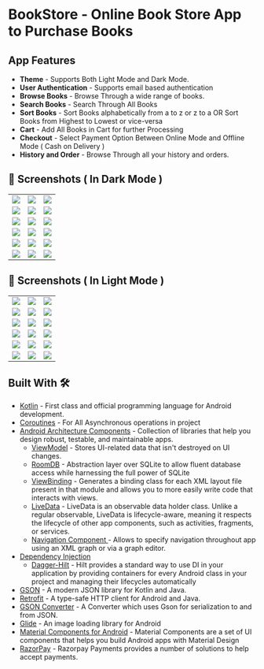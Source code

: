 # BookStore - Online Book Store App to Purchase Books

## App Features

- **Theme** - Supports Both Light Mode and Dark Mode.
- **User Authentication** - Supports email based authentication
- **Browse Books** - Browse Through a wide range of books.
- **Search Books** - Search Through All Books
- **Sort Books** - Sort Books alphabetically from a to z or z to a OR Sort Books from Highest to Lowest or vice-versa
- **Cart** - Add All Books in Cart for further Processing
- **Checkout** - Select Payment Option Between Online Mode and Offline Mode ( Cash on Delivery )
- **History and Order** - Browse Through all your history and orders.

## 📸 Screenshots ( In Dark Mode )


|   |   |   |
|---|---|---|
|![](bookstore-screenshots/dark/1.jpeg)|![](bookstore-screenshots/dark/2.jpeg)|![](bookstore-screenshots/dark/3.jpeg)
|![](bookstore-screenshots/dark/4.jpeg)|![](bookstore-screenshots/dark/5.jpeg)|![](bookstore-screenshots/dark/6.jpeg)
|![](bookstore-screenshots/dark/7.jpeg)|![](bookstore-screenshots/dark/8.jpeg)|![](bookstore-screenshots/dark/9.jpeg)
|![](bookstore-screenshots/dark/10.jpeg)|![](bookstore-screenshots/dark/11.jpeg)|![](bookstore-screenshots/dark/12.jpeg)
|![](bookstore-screenshots/dark/13.jpeg)|![](bookstore-screenshots/dark/14.jpeg)|![](bookstore-screenshots/dark/15.jpeg)
|![](bookstore-screenshots/dark/16.jpeg)|![](bookstore-screenshots/dark/17.jpeg)|![](bookstore-screenshots/dark/18.jpeg)



## 📸 Screenshots ( In Light Mode )

|   |   |   |
|---|---|---|
|![](bookstore-screenshots/light/1.jpeg)  | ![](bookstore-screenshots/light/2.jpeg)  | ![](bookstore-screenshots/light/3.jpeg)
|![](bookstore-screenshots/light/3a.jpeg) | ![](bookstore-screenshots/light/5.jpeg)  | ![](bookstore-screenshots/light/6.jpeg)
|![](bookstore-screenshots/light/7.jpeg)  | ![](bookstore-screenshots/light/8.jpeg)  | ![](bookstore-screenshots/light/9.jpeg)
|![](bookstore-screenshots/light/10.jpeg) | ![](bookstore-screenshots/light/11.jpeg) | ![](bookstore-screenshots/light/12.jpeg)
|![](bookstore-screenshots/light/13.jpeg) | ![](bookstore-screenshots/light/14.jpeg) | ![](bookstore-screenshots/light/15.jpeg)
|![](bookstore-screenshots/light/16.jpeg) | ![](bookstore-screenshots/light/17.jpeg) | ![](bookstore-screenshots/light/18.jpeg)


## Built With 🛠
- [Kotlin](https://kotlinlang.org/) - First class and official programming language for Android development.
- [Coroutines](https://kotlinlang.org/docs/reference/coroutines-overview.html) - For All Asynchronous operations in project
- [Android Architecture Components](https://developer.android.com/topic/libraries/architecture) - Collection of libraries that help you design robust, testable, and maintainable apps.
  - [ViewModel](https://developer.android.com/topic/libraries/architecture/viewmodel) - Stores UI-related data that isn't destroyed on UI changes. 
  - [RoomDB](https://developer.android.com/training/data-storage/room) - Abstraction layer over SQLite to allow fluent database access while harnessing the full power of SQLite
  - [ViewBinding](https://developer.android.com/topic/libraries/view-binding) - Generates a binding class for each XML layout file present in that module and allows you to more easily write code that interacts with views.
  - [LiveData](https://developer.android.com/topic/libraries/architecture/livedata) - LiveData is an observable data holder class. Unlike a regular observable, LiveData is lifecycle-aware, meaning it respects the lifecycle of other app components, such as activities, fragments, or services.
  - [Navigation Component ](https://developer.android.com/guide/navigation) - Allows to specify navigation throughout app using an XML graph or via a graph editor.
- [Dependency Injection](https://developer.android.com/training/dependency-injection) 
  - [Dagger-Hilt](https://dagger.dev/hilt/) - Hilt provides a standard way to use DI in your application by providing containers for every Android class in your project and managing their lifecycles automatically
- [GSON](https://github.com/google/gson) - A modern JSON library for Kotlin and Java.
- [Retrofit](https://square.github.io/retrofit/) - A type-safe HTTP client for Android and Java.
- [GSON Converter](https://github.com/square/retrofit/tree/master/retrofit-converters/gson) - A Converter which uses Gson for serialization to and from JSON.
- [Glide](https://github.com/bumptech/glide) - An image loading library for Android
- [Material Components for Android](https://github.com/material-components/material-components-android) - Material Components are a set of UI components that helps you build Android apps with Material Design
- [RazorPay](https://razorpay.com/docs/payments/payment-gateway/android-integration/standard) - Razorpay Payments provides a number of solutions to help accept payments.

